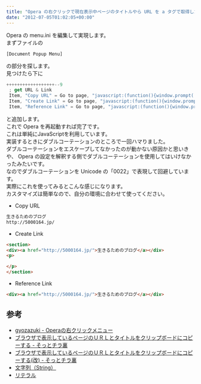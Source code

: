 ```yaml
---
title: "Opera の右クリックで現在表示中ページのタイトルやら URL を a タグで取得したりいい感じにする"
date: "2012-07-05T01:02:05+00:00"
---
```


Opera の menu.ini を編集して実現します。  
まずファイルの

```
[Document Popup Menu]
```

の部分を探します。  
見つけたら下に

```javascript
++++++++++++++++++--9
 ; get URL & Link
 Item, "Copy URL" = Go to page, "javascript:(function(){window.prompt('', document.title+'\n'+location.href);})();" & Delay, 100 & Cut & Cancel
 Item, "Create Link" = Go to page, "javascript:(function(){window.prompt('', '\n\n<section>\n<div><a href=\u0022'+location.href+'\u0022>'+document.title+'</a></div>\n<p>\n\n</p>\n</section>\n\n');})();" & Delay, 100 & Cut & Cancel
 Item, "Reference Link" = Go to page, "javascript:(function(){window.prompt('', '<div><a href=\u0022'+location.href+'\u0022>'+document.title+'</a></div>\n\n');})();" & Delay, 100 & Cut & Cancel
```

と追加します。  
これで Opera を再起動すれば完了です。  
これは単純にJavaScriptを利用しています。  
実装するときにダブルコーテーションのところで一回ハマりました。  
ダブルコーテーションをエスケープしてなかったのが動かない原因かと思いきや、 Opera の設定を解釈する側でダブルコーテーションを使用してはいけなかったみたいです。  
なのでダブルコーテーションを Unicode の「0022」で表現して回避しています。  
実際にこれを使ってみるとこんな感じになります。  
カスタマイズは簡単なので、自分の環境に合わせて使ってください。

- Copy URL

```html
生きるためのブログ
http://5000164.jp/
```

- Create Link

```html
<section>
<div><a href="http://5000164.jp/">生きるためのブログ</a></div>
<p>

</p>
</section>

```

- Reference Link

```html
<div><a href="http://5000164.jp/">生きるためのブログ</a></div>
```

## 参考

- [gyozazuki - Operaの右クリックメニュー](http://my.opera.com/gyozazuki/blog/2009/10/20/opera)
- [ブラウザで表示しているページのＵＲＬとタイトルをクリップボードにコピーする - そっとチラ裏](http://d.hatena.ne.jp/mame-tanuki+tiraura/20100220/CopyURL)
- [ブラウザで表示しているページのＵＲＬとタイトルをクリップボードにコピーする(改) - そっとチラ裏](http://d.hatena.ne.jp/mame-tanuki+tiraura/20110425/CopyURL2)
- [文字列（String）](http://www.tohoho-web.com/js/string.htm)
- [リテラル](http://wisdom.sakura.ne.jp/programming/cs/cs3.html)
